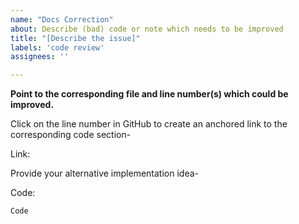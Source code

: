 ```yaml
---
name: "Docs Correction"
about: Describe (bad) code or note which needs to be improved
title: "[Describe the issue]"
labels: 'code review'
assignees: ''

---
```


**Point to the corresponding file and line number(s) which could be improved.**

Click on the line number in GitHub to create an anchored link to the corresponding code section-

Link: 

Provide your alternative implementation idea-

Code: 

```
Code
```